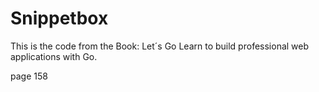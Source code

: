 # Snippetbox

This is the code from the Book: Let´s Go Learn to build professional web applications with Go.

page 158
